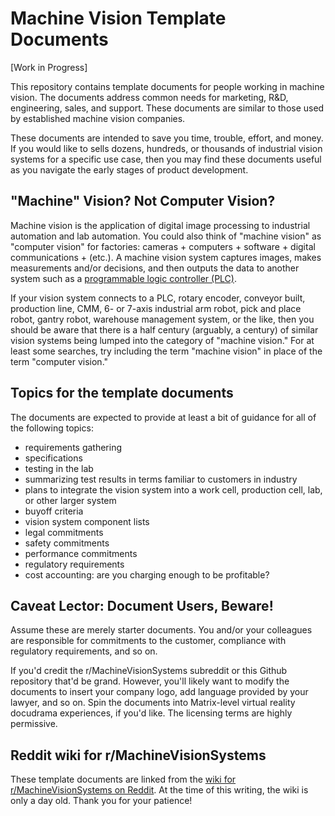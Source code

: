 # Machine Vision Template Documents
[Work in Progress]

This repository contains template documents for people working in machine vision. The documents address common needs for marketing, R&D, engineering, sales, and support. These documents are similar to those used by established machine vision companies.

These documents are intended to save you time, trouble, effort, and money. If you would like to sells dozens, hundreds, or thousands of industrial vision systems for a specific use case, then you may find these documents useful as you navigate the early stages of product development.

## "Machine" Vision? Not Computer Vision?
Machine vision is the application of digital image processing to industrial automation and lab automation. You could also think of "machine vision" as "computer vision" for factories: cameras + computers + software + digital communications + (etc.). A machine vision system captures images, makes measurements and/or decisions, and then outputs the data to another system such as a [programmable logic controller (PLC)](https://en.wikipedia.org/wiki/Programmable_logic_controller).

If your vision system connects to a PLC, rotary encoder, conveyor built, production line, CMM, 6- or 7-axis industrial arm robot, pick and place robot, gantry robot, warehouse management system, or the like, then you should be aware that there is a half century (arguably, a century) of similar vision systems being lumped into the category of "machine vision." For at least some searches, try including the term "machine vision" in place of the term "computer vision."

## Topics for the template documents
 The documents are expected to provide at least a bit of guidance for all of the following topics:

- requirements gathering
- specifications
- testing in the lab
- summarizing test results in terms familiar to customers in industry
- plans to integrate the vision system into a work cell, production cell, lab, or other larger system
- buyoff criteria
- vision system component lists
- legal commitments
- safety commitments
- performance commitments
- regulatory requirements
- cost accounting: are you charging enough to be profitable?

## Caveat Lector: Document Users, Beware!
Assume these are merely starter documents. You and/or your colleagues are responsible for commitments to the customer, compliance with regulatory requirements, and so on. 

If you'd credit the r/MachineVisionSystems subreddit or this Github repository that'd be grand. However, you'll likely want to modify the documents to insert your company logo, add language provided by your lawyer, and so on. Spin the documents into Matrix-level virtual reality docudrama experiences, if you'd like. The licensing terms are highly permissive.

## Reddit wiki for r/MachineVisionSystems
These template documents are linked from the [wiki for r/MachineVisionSystems on Reddit](https://www.reddit.com/mod/MachineVisionSystems/wiki/index/template_docs). At the time of this writing, the wiki is only a day old. Thank you for your patience!


